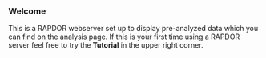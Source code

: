 ### Welcome

This is a RAPDOR webserver set up to display pre-analyzed data which you can find on the analysis page.
If this is your first time using a RAPDOR server feel free to try the **Tutorial** in the upper right corner.
